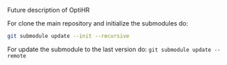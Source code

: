 Future description of OptiHR

For clone the main repository and initialize the submodules do:
```bash
git submodule update --init --recursive
```
For update the submodule to the last version do:
`git submodule update --remote`
